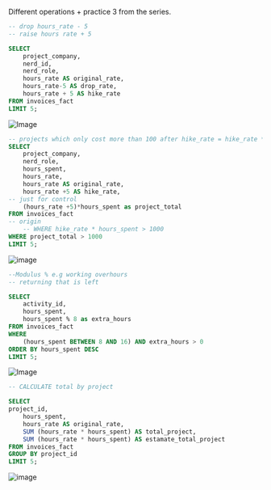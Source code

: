 Different operations + practice 3 from the series.

```sql
-- drop hours_rate - 5
-- raise hours rate + 5

SELECT 
    project_company, 
    nerd_id, 
    nerd_role, 
    hours_rate AS original_rate,
    hours_rate-5 AS drop_rate,
    hours_rate + 5 AS hike_rate
FROM invoices_fact
LIMIT 5;
```


![Image](https://github.com/user-attachments/assets/425d7b74-13b5-422c-aa03-dfdaf1406d65)





```sql
-- projects which only cost more than 100 after hike_rate = hike_rate * hours_spent
SELECT 
    project_company, 
    nerd_role,
    hours_spent,
    hours_rate,
    hours_rate AS original_rate,
    hours_rate +5 AS hike_rate,
-- just for control 
	(hours_rate +5)*hours_spent as project_total
FROM invoices_fact
-- origin
	-- WHERE hike_rate * hours_spent > 1000
WHERE project_total > 1000
LIMIT 5;
```

![image](https://github.com/user-attachments/assets/f1baf15e-ccc2-4583-9f14-8d0a7f2ca69b)







```sql
--Modulus % e.g working overhours
-- returning that is left

SELECT
    activity_id,
    hours_spent,
    hours_spent % 8 as extra_hours
FROM invoices_fact
WHERE
	(hours_spent BETWEEN 8 AND 16) AND extra_hours > 0 
ORDER BY hours_spent DESC
LIMIT 5;

```

![Image](https://github.com/user-attachments/assets/f41ebb5b-2a51-474b-9144-5e0b8ffc1911)



```sql
-- CALCULATE total by project

SELECT 
project_id, 
    hours_spent,
    hours_rate AS original_rate,
    SUM (hours_rate * hours_spent) AS total_project,
    SUM (hours_rate * hours_spent) AS estamate_total_project
FROM invoices_fact
GROUP BY project_id
LIMIT 5;

```

![image](https://github.com/user-attachments/assets/c67f71d8-e6bb-4ef7-bf54-354eb715b735)
